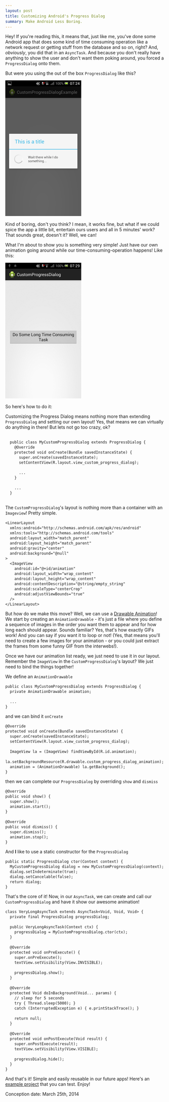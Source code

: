 ```yaml
---
layout: post
title: Customizing Android's Progress Dialog
summary: Make Android Less Boring.
---
```


Hey! If you're reading this, it means that, just like me, you've done some Android app that does some kind of time consuming operation like a network request or getting stuff from the database and so on, right?
And, <i>obviously</i>, you did that in an `AsyncTask`. And because you don't really have anything to show the user and don't want them poking around, you forced a `ProgressDialog` onto them.

But were you using the out of the box `ProgressDialog` like this?

<img src="/resources/2014-03-29-android-custom-progress-dialog/plain-old-progress-dialog.png" width="240" height="427">

Kind of boring, don't you think? I mean, it works fine, but what if we could spice the app a little bit, entertain ours users and all in 5 minutes' work?
That sounds great, doesn't it? Well, we can!

What I'm about to show you is something very simple! Just have our own animation going around while our time-consuming-operation happens!
Like this:

<img src="/resources/2014-03-29-android-custom-progress-dialog/custom-progress-dialog-in-action.gif" width="240" height="427">

So here's how to do it:

Customizing the Progress Dialog means nothing more than extending `ProgressDialog` and setting our own layout!
Yes, that means we can virtually do anything in there! But lets not go too crazy, ok?

<pre>
<code>
  public class MyCustomProgressDialog extends ProgressDialog {
    @Override
    protected void onCreate(Bundle savedInstanceState) {
      super.onCreate(savedInstanceState);
      setContentView(R.layout.view_custom_progress_dialog);

      ...
    }

    ...
  }
</code>
</pre>

The `CustomProgressDialog`'s layout is nothing more than a container with an `Imageview`! Pretty simple.

    <LinearLayout
      xmlns:android="http://schemas.android.com/apk/res/android"
      xmlns:tools="http://schemas.android.com/tools"
      android:layout_width="match_parent"
      android:layout_height="match_parent"
      android:gravity="center"
      android:background="@null"
    >
      <ImageView
        android:id="@+id/animation"
        android:layout_width="wrap_content"
        android:layout_height="wrap_content"
        android:contentDescription="@string/empty_string"
        android:scaleType="centerCrop"
        android:adjustViewBounds="true"
      />
    </LinearLayout>


But how do we make this move? Well, we can use a [Drawable Animation](http://developer.android.com/guide/topics/graphics/drawable-animation.html)! We start by creating an `AnimationDrawable` - it's just a file where you define a sequence of images in the order you want them to appear and for how long each should appear. Sounds familiar? Yes, that's how exactly GIFs work! And you can say if you want it to loop or not! (Yes, that means you'll need to create a few images for your animation - or you could just extract the frames from some funny GIF from the interwebs!).

  <?xml version="1.0" encoding="utf-8"?>
  <animation-list xmlns:android="http://schemas.android.com/apk/res/android" android:oneshot="false">
    <item android:drawable="@drawable/anim00" android:duration="250" />
    <item android:drawable="@drawable/anim01" android:duration="250" />
    <item android:drawable="@drawable/anim02" android:duration="250" />
    <item android:drawable="@drawable/anim03" android:duration="250" />
  </animation-list>

Once we have our animation list ready, we just need to use it in our layout. Remember the `ImageView` in the `CustomProgressDialog`'s layout? We just need to bind the things together!

We define an `AnimationDrawable`

    public class MyCustomProgressDialog extends ProgressDialog {
      private AnimationDrawable animation;

      ...
    }

and we can bind it `onCreate`

    @Override
    protected void onCreate(Bundle savedInstanceState) {
      super.onCreate(savedInstanceState);
      setContentView(R.layout.view_custom_progress_dialog);

      ImageView la = (ImageView) findViewById(R.id.animation);
      la.setBackgroundResource(R.drawable.custom_progress_dialog_animation);
      animation = (AnimationDrawable) la.getBackground();
    }

then we can complete our `ProgressDialog` by overriding `show` and `dismiss`

    @Override
    public void show() {
      super.show();
      animation.start();
    }

    @Override
    public void dismiss() {
      super.dismiss();
      animation.stop();
    }

And <b>I</b> like to use a static constructor for the `ProgressDialog`

    public static ProgressDialog ctor(Context context) {
      MyCustomProgressDialog dialog = new MyCustomProgressDialog(context);
      dialog.setIndeterminate(true);
      dialog.setCancelable(false);
      return dialog;
    }

That's the core of it! Now, in our `AsyncTask`, we can create and call our `CustomProgressDialog` and have it show our awesome animation!

    class VeryLongAsyncTask extends AsyncTask<Void, Void, Void> {
      private final ProgressDialog progressDialog;

      public VeryLongAsyncTask(Context ctx) {
        progressDialog = MyCustomProgressDialog.ctor(ctx);
      }

      @Override
      protected void onPreExecute() {
        super.onPreExecute();
        textView.setVisibility(View.INVISIBLE);

        progressDialog.show();
      }

      @Override
      protected Void doInBackground(Void... params) {
        // sleep for 5 seconds
        try { Thread.sleep(5000); }
        catch (InterruptedException e) { e.printStackTrace(); }

        return null;
      }

      @Override
      protected void onPostExecute(Void result) {
        super.onPostExecute(result);
        textView.setVisibility(View.VISIBLE);

        progressDialog.hide();
      }
    }

And that's it! Simple and easily reusable in our future apps! Here's an [example project](http://github.com/ttasterisco/CustomProgressDialog) that you can test.
Enjoy!

Conception date: March 25th, 2014
